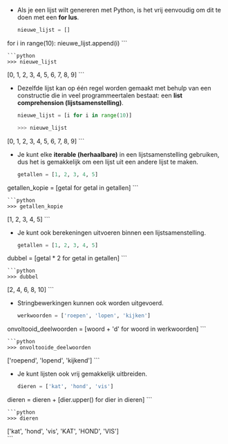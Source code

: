 - Als je een lijst wilt genereren met Python, is het vrij eenvoudig om dit te doen met een **for lus**.

    ```python
    nieuwe_lijst = []
for i in range(10):
    nieuwe_lijst.append(i)
    ```

    ```python
    >>> nieuwe_lijst
[0, 1, 2, 3, 4, 5, 6, 7, 8, 9]
    ```


- Dezelfde lijst kan op één regel worden gemaakt met behulp van een constructie die in veel programmeertalen bestaat: een **list comprehension (lijstsamenstelling)**.

    ```python
    nieuwe_lijst = [i for i in range(10)]
    ```

    ```python
    >>> nieuwe_lijst
[0, 1, 2, 3, 4, 5, 6, 7, 8, 9]
    ```
- Je kunt elke **iterable (herhaalbare)** in een lijstsamenstelling gebruiken, dus het is gemakkelijk om een lijst uit een andere lijst te maken.

    ```python
    getallen = [1, 2, 3, 4, 5]
getallen_kopie = [getal for getal in getallen]
    ```

    ```python
    >>> getallen_kopie
[1, 2, 3, 4, 5]
    ```

- Je kunt ook berekeningen uitvoeren binnen een lijstsamenstelling.

    ```python
    getallen = [1, 2, 3, 4, 5]
dubbel = [getal * 2 for getal in getallen]
    ```

    ```python
    >>> dubbel
[2, 4, 6, 8, 10]
    ```

- Stringbewerkingen kunnen ook worden uitgevoerd.

    ```python
    werkwoorden = ['roepen', 'lopen', 'kijken']
onvoltooid_deelwoorden = [woord + 'd' for woord in werkwoorden]
    ```

    ```python
    >>> onvoltooide_deelwoorden
['roepend', 'lopend', 'kijkend']
    ```

- Je kunt lijsten ook vrij gemakkelijk uitbreiden.

    ```python
    dieren = ['kat', 'hond', 'vis']
dieren = dieren + [dier.upper() for dier in dieren]
    ```

    ```python
    >>> dieren
['kat', 'hond', 'vis', 'KAT', 'HOND', 'VIS']    
    ```
	
